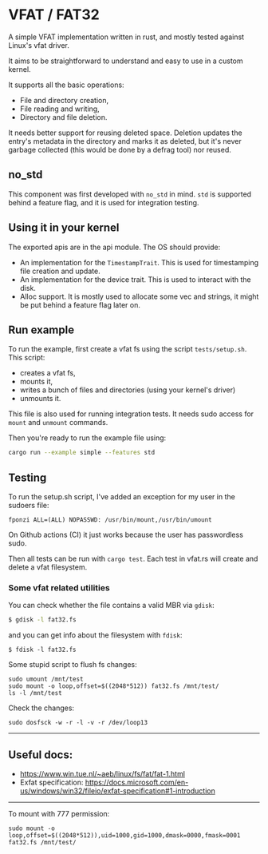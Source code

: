 # VFAT / FAT32

A simple VFAT implementation written in rust, and mostly tested against Linux's vfat driver.

It aims to be straightforward to understand and easy to use in a custom kernel.

It supports all the basic operations:

* File and directory creation,
* File reading and writing,
* Directory and file deletion.

It needs better support for reusing deleted space. Deletion updates the entry's metadata in the directory and marks it
as deleted,
but it's never garbage collected (this would be done by a defrag tool) nor reused.

## no_std

This component was first developed with `no_std` in mind. `std` is supported behind a feature flag, and it is used
for integration testing.

## Using it in your kernel

The exported apis are in the api module. The OS should provide:

* An implementation for the `TimestampTrait`. This is used for timestamping file creation and update.
* An implementation for the device trait. This is used to interact with the disk.
* Alloc support. It is mostly used to allocate some vec and strings, it might be put behind a feature flag later on.

## Run example

To run the example, first create a vfat fs using the script `tests/setup.sh`. This script:

* creates a vfat fs,
* mounts it,
* writes a bunch of files and directories (using your kernel's driver)
* unmounts it.

This file is also used for running integration tests. It needs sudo access for `mount` and `unmount` commands.

Then you're ready to run the example file using:

```bash
cargo run --example simple --features std
```

## Testing

To run the setup.sh script, I've added an exception for my user in the sudoers file:

```
fponzi ALL=(ALL) NOPASSWD: /usr/bin/mount,/usr/bin/umount
```

On Github actions (CI) it just works because the user has passwordless sudo.

Then all tests can be run with `cargo test`. Each test in vfat.rs will create and delete a vfat filesystem.

### Some vfat related utilities

You can check whether the file contains a valid MBR via `gdisk`:

```bash
$ gdisk -l fat32.fs
```

and you can get info about the filesystem with `fdisk`:

```
$ fdisk -l fat32.fs
```

Some stupid script to flush fs changes:

```
sudo umount /mnt/test
sudo mount -o loop,offset=$((2048*512)) fat32.fs /mnt/test/
ls -l /mnt/test
```

Check the changes:

```shell
sudo dosfsck -w -r -l -v -r /dev/loop13
```

---

## Useful docs:

* https://www.win.tue.nl/~aeb/linux/fs/fat/fat-1.html
* Exfat specification: https://docs.microsoft.com/en-us/windows/win32/fileio/exfat-specification#1-introduction

---

To mount with 777 permission:

```
sudo mount -o loop,offset=$((2048*512)),uid=1000,gid=1000,dmask=0000,fmask=0001 fat32.fs /mnt/test/
```